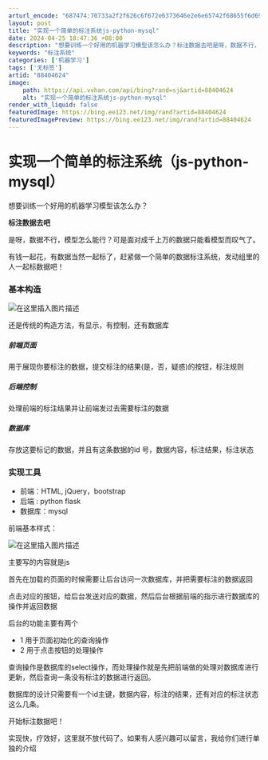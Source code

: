 ```yaml
---
arturl_encode: "687474:70733a2f2f626c6f672e6373646e2e6e65742f68655f6d696e:2f61727469636c652f64657461696c732f3838343034363234"
layout: post
title: "实现一个简单的标注系统js-python-mysql"
date: 2024-04-25 18:47:36 +08:00
description: "想要训练一个好用的机器学习模型该怎么办？标注数据去吧是呀，数据不行，模型怎么能行？可是面对成千上万的"
keywords: "标注系统"
categories: ['机器学习']
tags: ['无标签']
artid: "88404624"
image:
    path: https://api.vvhan.com/api/bing?rand=sj&artid=88404624
    alt: "实现一个简单的标注系统js-python-mysql"
render_with_liquid: false
featuredImage: https://bing.ee123.net/img/rand?artid=88404624
featuredImagePreview: https://bing.ee123.net/img/rand?artid=88404624
---
```


# 实现一个简单的标注系统（js-python-mysql）

想要训练一个好用的机器学习模型该怎么办？

**标注数据去吧**

是呀，数据不行，模型怎么能行？可是面对成千上万的数据只能看模型而叹气了。
  
有钱一起花，有数据当然一起标了，赶紧做一个简单的数据标注系统，发动组里的人一起标数据吧！

### 基本构造

![在这里插入图片描述](https://i-blog.csdnimg.cn/blog_migrate/58086907a351630b0ef3b5a796b4f9b1.png)
  
还是传统的构造方法，有显示，有控制，还有数据库

##### 前端页面

用于展现你要标注的数据，提交标注的结果(是，否，疑惑)的按钮，标注规则

##### 后端控制

处理前端的标注结果并让前端发过去需要标注的数据

##### 数据库

存放这要标记的数据，并且有这条数据的id 号，数据内容，标注结果，标注状态

### 实现工具

* 前端：HTML, jQuery，bootstrap
* 后端 : python flask
* 数据库：mysql

前端基本样式：
  
![在这里插入图片描述](https://i-blog.csdnimg.cn/blog_migrate/783179438954505daa7812db6a038af4.png)
  
主要写的内容就是js
  
首先在加载的页面的时候需要让后台访问一次数据库，并把需要标注的数据返回
  
点击对应的按钮，给后台发送对应的数据，然后后台根据前端的指示进行数据库的操作并返回数据

后台的功能主要有两个

* 1 用于页面初始化的查询操作
* 2 用于点击按钮的处理操作

查询操作是数据库的select操作，而处理操作就是先把前端做的处理对数据库进行更新，然后查询一条没有标注的数据进行返回。

数据库的设计只需要有一个id主键，数据内容，标注的结果，还有对应的标注状态这么几条。

开始标注数据吧！

实现快，疗效好，这里就不放代码了。如果有人感兴趣可以留言，我给你们进行单独的介绍